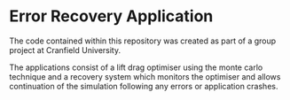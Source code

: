 Error Recovery Application
========

The code contained within this repository was created as part of a group project at Cranfield University.

The applications consist of a lift drag optimiser using the monte carlo technique and a recovery system which monitors the optimiser and allows continuation of the simulation following any errors or application crashes.
